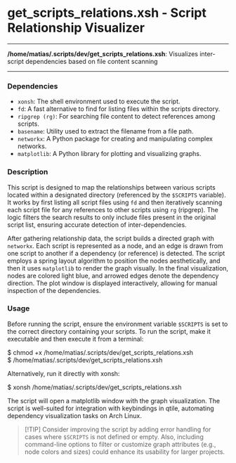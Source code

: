 # get_scripts_relations.xsh - Script Relationship Visualizer

---

**/home/matias/.scripts/dev/get_scripts_relations.xsh**: Visualizes inter-script dependencies based on file content scanning

---

### Dependencies

- `xonsh`: The shell environment used to execute the script.
- `fd`: A fast alternative to find for listing files within the scripts directory.
- `ripgrep (rg)`: For searching file content to detect references among scripts.
- `basename`: Utility used to extract the filename from a file path.
- `networkx`: A Python package for creating and manipulating complex networks.
- `matplotlib`: A Python library for plotting and visualizing graphs.

### Description

This script is designed to map the relationships between various scripts located within a designated directory (referenced by the `$SCRIPTS` variable). It works by first listing all script files using `fd` and then iteratively scanning each script file for any references to other scripts using `rg` (ripgrep). The logic filters the search results to only include files present in the original script list, ensuring accurate detection of inter-dependencies.

After gathering relationship data, the script builds a directed graph with `networkx`. Each script is represented as a node, and an edge is drawn from one script to another if a dependency (or reference) is detected. The script employs a spring layout algorithm to position the nodes aesthetically, and then it uses `matplotlib` to render the graph visually. In the final visualization, nodes are colored light blue, and arrowed edges denote the dependency direction. The plot window is displayed interactively, allowing for manual inspection of the dependencies.

### Usage

Before running the script, ensure the environment variable `$SCRIPTS` is set to the correct directory containing your scripts. To run the script, make it executable and then execute it from a terminal:

$ chmod +x /home/matias/.scripts/dev/get_scripts_relations.xsh  
$ /home/matias/.scripts/dev/get_scripts_relations.xsh

Alternatively, run it directly with xonsh:

$ xonsh /home/matias/.scripts/dev/get_scripts_relations.xsh

The script will open a matplotlib window with the graph visualization. The script is well-suited for integration with keybindings in qtile, automating dependency visualization tasks on Arch Linux.

> [!TIP] Consider improving the script by adding error handling for cases where `$SCRIPTS` is not defined or empty. Also, including command-line options to filter or customize graph attributes (e.g., node colors and sizes) could enhance its usability for larger projects.
